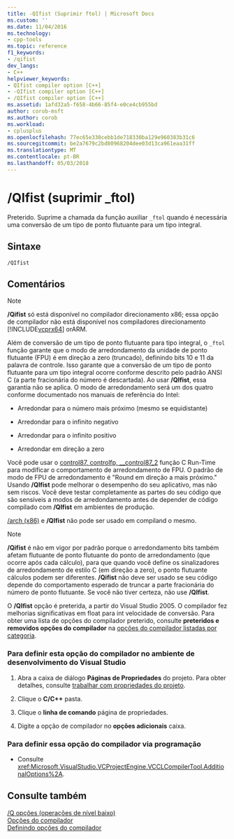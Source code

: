 ```yaml
---
title: -QIfist (Suprimir ftol) | Microsoft Docs
ms.custom: ''
ms.date: 11/04/2016
ms.technology:
- cpp-tools
ms.topic: reference
f1_keywords:
- /qifist
dev_langs:
- C++
helpviewer_keywords:
- QIfist compiler option [C++]
- -QIfist compiler option [C++]
- /QIfist compiler option [C++]
ms.assetid: 1afd32a5-f658-4b66-85f4-e0ce4cb955bd
author: corob-msft
ms.author: corob
ms.workload:
- cplusplus
ms.openlocfilehash: 77ec65e330cebb1de718330ba129e960383b31c6
ms.sourcegitcommit: be2a7679c2bd80968204dee03d13ca961eaa31ff
ms.translationtype: MT
ms.contentlocale: pt-BR
ms.lasthandoff: 05/03/2018
---
```

# <a name="qifist-suppress-ftol"></a>/QIfist (suprimir _ftol)
Preterido. Suprime a chamada da função auxiliar `_ftol` quando é necessária uma conversão de um tipo de ponto flutuante para um tipo integral.  
  
## <a name="syntax"></a>Sintaxe  
  
```  
/QIfist  
```  
  
## <a name="remarks"></a>Comentários  
  
> [!NOTE]
>  **/Qifist** só está disponível no compilador direcionamento x86; essa opção de compilador não está disponível nos compiladores direcionamento [!INCLUDE[vcprx64](../../assembler/inline/includes/vcprx64_md.md)] orARM.  
  
 Além de conversão de um tipo de ponto flutuante para tipo integral, o `_ftol` função garante que o modo de arredondamento da unidade de ponto flutuante (FPU) é em direção a zero (truncado), definindo bits 10 e 11 da palavra de controle. Isso garante que a conversão de um tipo de ponto flutuante para um tipo integral ocorre conforme descrito pelo padrão ANSI C (a parte fracionária do número é descartada). Ao usar **/QIfist**, essa garantia não se aplica. O modo de arredondamento será um dos quatro conforme documentado nos manuais de referência do Intel:  
  
-   Arredondar para o número mais próximo (mesmo se equidistante)  
  
-   Arredondar para o infinito negativo  
  
-   Arredondar para o infinito positivo  
  
-   Arredondar em direção a zero  
  
 Você pode usar o [control87, controlfp, \__control87_2](../../c-runtime-library/reference/control87-controlfp-control87-2.md) função C Run-Time para modificar o comportamento de arredondamento de FPU. O padrão de modo de FPU de arredondamento é "Round em direção a mais próximo." Usando **/QIfist** pode melhorar o desempenho do seu aplicativo, mas não sem riscos. Você deve testar completamente as partes do seu código que são sensíveis a modos de arredondamento antes de depender de código compilado com **/QIfist** em ambientes de produção.  
  
 [/arch (x86)](../../build/reference/arch-x86.md) e **/QIfist** não pode ser usado em compiland o mesmo.  
  
> [!NOTE]
>  **/Qifist** é não em vigor por padrão porque o arredondamento bits também afetam flutuante de ponto flutuante do ponto de arredondamento (que ocorre após cada cálculo), para que quando você define os sinalizadores de arredondamento de estilo C (em direção a zero), o ponto flutuante cálculos podem ser diferentes. **/Qifist** não deve ser usado se seu código depende do comportamento esperado de truncar a parte fracionária do número de ponto flutuante. Se você não tiver certeza, não use **/QIfist**.  
  
 O **/QIfist** opção é preterida, a partir do Visual Studio 2005. O compilador fez melhorias significativas em float para int velocidade de conversão. Para obter uma lista de opções do compilador preterido, consulte **preteridos e removidos opções do compilador** na [opções do compilador listadas por categoria](../../build/reference/compiler-options-listed-by-category.md).  
  
### <a name="to-set-this-compiler-option-in-the-visual-studio-development-environment"></a>Para definir esta opção do compilador no ambiente de desenvolvimento do Visual Studio  
  
1.  Abra a caixa de diálogo **Páginas de Propriedades** do projeto. Para obter detalhes, consulte [trabalhar com propriedades do projeto](../../ide/working-with-project-properties.md).  
  
2.  Clique o **C/C++** pasta.  
  
3.  Clique o **linha de comando** página de propriedades.  
  
4.  Digite a opção de compilador no **opções adicionais** caixa.  
  
### <a name="to-set-this-compiler-option-programmatically"></a>Para definir essa opção do compilador via programação  
  
-   Consulte <xref:Microsoft.VisualStudio.VCProjectEngine.VCCLCompilerTool.AdditionalOptions%2A>.  
  
## <a name="see-also"></a>Consulte também  
 [/Q opções (operações de nível baixo)](../../build/reference/q-options-low-level-operations.md)   
 [Opções do compilador](../../build/reference/compiler-options.md)   
 [Definindo opções do compilador](../../build/reference/setting-compiler-options.md)